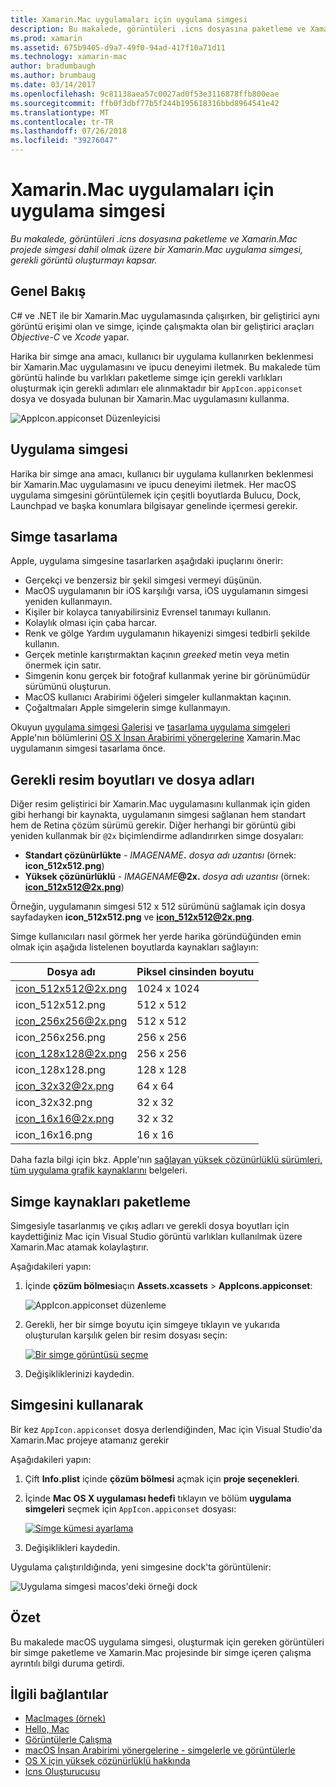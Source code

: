 ```yaml
---
title: Xamarin.Mac uygulamaları için uygulama simgesi
description: Bu makalede, görüntüleri .icns dosyasına paketleme ve Xamarin.Mac projede simgesi dahil olmak üzere bir Xamarin.Mac uygulama simgesi, gerekli görüntü oluşturmayı kapsar.
ms.prod: xamarin
ms.assetid: 675b9405-d9a7-49f0-94ad-417f10a71d11
ms.technology: xamarin-mac
author: bradumbaugh
ms.author: brumbaug
ms.date: 03/14/2017
ms.openlocfilehash: 9c81138aea57c0027ad0f53e3116878ffb800eae
ms.sourcegitcommit: ffb0f3dbf77b5f244b195618316bbd8964541e42
ms.translationtype: MT
ms.contentlocale: tr-TR
ms.lasthandoff: 07/26/2018
ms.locfileid: "39276047"
---
```

# <a name="application-icon-for-xamarinmac-apps"></a>Xamarin.Mac uygulamaları için uygulama simgesi

_Bu makalede, görüntüleri .icns dosyasına paketleme ve Xamarin.Mac projede simgesi dahil olmak üzere bir Xamarin.Mac uygulama simgesi, gerekli görüntü oluşturmayı kapsar._


## <a name="overview"></a>Genel Bakış

C# ve .NET ile bir Xamarin.Mac uygulamasında çalışırken, bir geliştirici aynı görüntü erişimi olan ve simge, içinde çalışmakta olan bir geliştirici araçları *Objective-C* ve *Xcode* yapar.

Harika bir simge ana amacı, kullanıcı bir uygulama kullanırken beklenmesi bir Xamarin.Mac uygulamasını ve ipucu deneyimi iletmek. Bu makalede tüm görüntü halinde bu varlıkları paketleme simge için gerekli varlıkları oluşturmak için gerekli adımları ele alınmaktadır bir `AppIcon.appiconset` dosya ve dosyada bulunan bir Xamarin.Mac uygulamasını kullanma.

![AppIcon.appiconset Düzenleyicisi](app-icon-images/intro01.png "AppIcon.appiconset Düzenleyicisi")


## <a name="application-icon"></a>Uygulama simgesi

Harika bir simge ana amacı, kullanıcı bir uygulama kullanırken beklenmesi bir Xamarin.Mac uygulamasını ve ipucu deneyimi iletmek. Her macOS uygulama simgesini görüntülemek için çeşitli boyutlarda Bulucu, Dock, Launchpad ve başka konumlara bilgisayar genelinde içermesi gerekir.


## <a name="designing-the-icon"></a>Simge tasarlama

Apple, uygulama simgesine tasarlarken aşağıdaki ipuçlarını önerir:

- Gerçekçi ve benzersiz bir şekil simgesi vermeyi düşünün.
- MacOS uygulamanın bir iOS karşılığı varsa, iOS uygulamanın simgesi yeniden kullanmayın.
- Kişiler bir kolayca tanıyabilirsiniz Evrensel tanımayı kullanın.
- Kolaylık olması için çaba harcar.
- Renk ve gölge Yardım uygulamanın hikayenizi simgesi tedbirli şekilde kullanın.
- Gerçek metinle karıştırmaktan kaçının _greeked_ metin veya metin önermek için satır.
- Simgenin konu gerçek bir fotoğraf kullanmak yerine bir görünümüdür sürümünü oluşturun.
- MacOS kullanıcı Arabirimi öğeleri simgeler kullanmaktan kaçının.
- Çoğaltmaları Apple simgelerin simge kullanmayın.

Okuyun [uygulama simgesi Galerisi](https://developer.apple.com/library/mac/documentation/UserExperience/Conceptual/OSXHIGuidelines/Gallery.html#//apple_ref/doc/uid/20000957-CH88-SW1) ve [tasarlama uygulama simgeleri](https://developer.apple.com/library/mac/documentation/UserExperience/Conceptual/OSXHIGuidelines/Designing.html#//apple_ref/doc/uid/20000957-CH87-SW1) Apple'nın bölümlerini [OS X İnsan Arabirimi yönergelerine](https://developer.apple.com/library/mac/documentation/UserExperience/Conceptual/OSXHIGuidelines/) Xamarin.Mac uygulamanın simgesi tasarlama önce.


## <a name="required-image-sizes-and-filenames"></a>Gerekli resim boyutları ve dosya adları

Diğer resim geliştirici bir Xamarin.Mac uygulamasını kullanmak için giden gibi herhangi bir kaynakta, uygulamanın simgesi sağlanan hem standart hem de Retina çözüm sürümü gerekir. Diğer herhangi bir görüntü gibi yeniden kullanmak bir `@2x` biçimlendirme adlandırırken simge dosyaları:

- **Standart çözünürlükte**  - _IMAGENAME_**.** _dosya adı uzantısı_ (örnek: **icon_512x512.png**)
- **Yüksek çözünürlüklü**  - _IMAGENAME_**@2x.** _dosya adı uzantısı_ (örnek: **icon_512x512@2x.png**)

Örneğin, uygulamanın simgesi 512 x 512 sürümünü sağlamak için dosya sayfadayken **icon_512x512.png** ve **icon_512x512@2x.png**.

Simge kullanıcıları nasıl görmek her yerde harika göründüğünden emin olmak için aşağıda listelenen boyutlarda kaynakları sağlayın:

|Dosya adı|Piksel cinsinden boyutu|
|---|---|
|icon_512x512@2x.png|1024 x 1024|
|icon_512x512.png|512 x 512|
|icon_256x256@2x.png|512 x 512|
|icon_256x256.png|256 x 256|
|icon_128x128@2x.png|256 x 256|
|icon_128x128.png|128 x 128|
|icon_32x32@2x.png|64 x 64|
|icon_32x32.png|32 x 32|
|icon_16x16@2x.png|32 x 32|
|icon_16x16.png|16 x 16|

Daha fazla bilgi için bkz. Apple'nın [sağlayan yüksek çözünürlüklü sürümleri, tüm uygulama grafik kaynaklarını](https://developer.apple.com/library/mac/documentation/GraphicsAnimation/Conceptual/HighResolutionOSX/Optimizing/Optimizing.html#//apple_ref/doc/uid/TP40012302-CH7-SW3) belgeleri.


## <a name="packaging-the-icon-resources"></a>Simge kaynakları paketleme

Simgesiyle tasarlanmış ve çıkış adları ve gerekli dosya boyutları için kaydettiğiniz Mac için Visual Studio görüntü varlıkları kullanılmak üzere Xamarin.Mac atamak kolaylaştırır.

Aşağıdakileri yapın:

1. İçinde **çözüm bölmesi**açın **Assets.xcassets** > **AppIcons.appiconset**: 

    ![AppIcon.appiconset düzenleme](app-icon-images/intro01.png "AppIcon.appiconset düzenleme")
2. Gerekli, her bir simge boyutu için simgeye tıklayın ve yukarıda oluşturulan karşılık gelen bir resim dosyası seçin: 

    [![Bir simge görüntüsü seçme](app-icon-images/intro02.png "bir simge görüntüsü seçme")](app-icon-images/intro02-large.png#lightbox)
3. Değişikliklerinizi kaydedin.


## <a name="using-the-icon"></a>Simgesini kullanarak

Bir kez `AppIcon.appiconset` dosya derlendiğinden, Mac için Visual Studio'da Xamarin.Mac projeye atamanız gerekir

Aşağıdakileri yapın:

1. Çift **Info.plist** içinde **çözüm bölmesi** açmak için **proje seçenekleri**.
2. İçinde **Mac OS X uygulaması hedefi** tıklayın ve bölüm **uygulama simgeleri** seçmek için `AppIcon.appiconset` dosyası: 

    [![Simge kümesi ayarlama](app-icon-images/icon01.png "simge kümesi ayarlama")](app-icon-images/icon01-large.png#lightbox)
3. Değişiklikleri kaydedin.

Uygulama çalıştırıldığında, yeni simgesine dock'ta görüntülenir:

![Uygulama simgesi macos'deki örneği dock](app-icon-images/icon04.png "macos'deki uygulama simgesi örneği Yerleştir")


## <a name="summary"></a>Özet

Bu makalede macOS uygulama simgesi, oluşturmak için gereken görüntüleri bir simge paketleme ve Xamarin.Mac projesinde bir simge içeren çalışma ayrıntılı bilgi duruma getirdi.


## <a name="related-links"></a>İlgili bağlantılar

- [MacImages (örnek)](https://developer.xamarin.com/samples/mac/MacImages/)
- [Hello, Mac](~/mac/get-started/hello-mac.md)
- [Görüntülerle Çalışma](~/mac/app-fundamentals/image.md)
- [macOS İnsan Arabirimi yönergelerine - simgelerle ve görüntülerle](https://developer.apple.com/macos/human-interface-guidelines/icons-and-images/image-size-and-resolution/)
- [OS X için yüksek çözünürlüklü hakkında](https://developer.apple.com/library/content/documentation/GraphicsAnimation/Conceptual/HighResolutionOSX/Introduction/Introduction.html)
- [Icns Oluşturucusu](https://itunes.apple.com/us/app/icns-builder/id554660130?mt=12)
